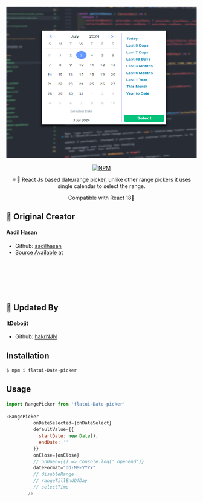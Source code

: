 <div align="center">
	<br>
		<img src="images/../src/images/snapshot.png" width="800" height="400">
	</a>
	<br>
</div>

<p align='center'>
  <a href="https://www.npmjs.com/package/flatui-date-picker">
  <img alt="NPM" src="https://img.shields.io/badge/v1.0.3-npm-orange"></a>
  <p align='center'>⚛️📆 React Js based date/range picker, unlike other range pickers it uses single calendar to select the range. </p>
  <p align='center'>Compatible with React 18💓 </p>

## 🙇 Original Creator

#### Aadil Hasan
- Github: [aadilhasan](https://github.com/aadilhasan)
- [Source Available at](https://github.com/aadilhasan/react-range-picker)
</p>
    <br />
    <br />
</sup>

</p>
    <br />
    <br />
</sup>

## 🙇 Updated By 

#### ItDebojit
- Github: [hakrNJN](https://github.com/hakrnjn)


## Installation

```bash
$ npm i flatui-Date-picker
```


## Usage

```javascript
import RangePicker from 'flatui-Date-picker'

<RangePicker
          onDateSelected={onDateSelect}
          defaultValue={{
            startDate: new Date(),
            endDate: ''
          }}
          onClose={onClose}
          // onOpen={() => console.log(' openend')}
          dateFormat="dd-MM-YYYY"
          // disableRange
          // rangeTillEndOfDay
          // selectTime
        />
```